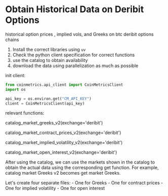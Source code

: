 # Obtain Historical Data on Deribit Options 

historical option prices , implied vols, and Greeks on btc deribit options chains

1. Install the correct libraries using `uv`
2. Check the python client specification for correct functions 
3. use the catalog to obtain availability
4. download the data using parallelization as much as possible 


init client:

```python
from coinmetrics.api_client import CoinMetricsClient
import os

api_key = os.environ.get("CM_API_KEY")
client = CoinMetricsClient(api_key)

```

relevant functions:

catalog_market_greeks_v2(exchange='deribit')

catalog_market_contract_prices_v2(exchange='deribit')

catalog_market_implied_volatility_v2(exchange='deribit')

catalog_market_open_interest_v2(exchange='deribit')

After using the catalog, we can use the markets shown in the catalog to obtain the actual data using the corresponding get function. For example, catalog market Greeks v2 becomes get market Greeks. 

Let's create four separate files: - One for Greeks - One for contract prices - One for implied volatility - One for open interest







